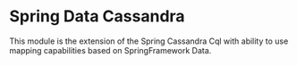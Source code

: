 Spring Data Cassandra
=====================

This module is the extension of the Spring Cassandra Cql with ability to use mapping capabilities based on SpringFramework Data.
